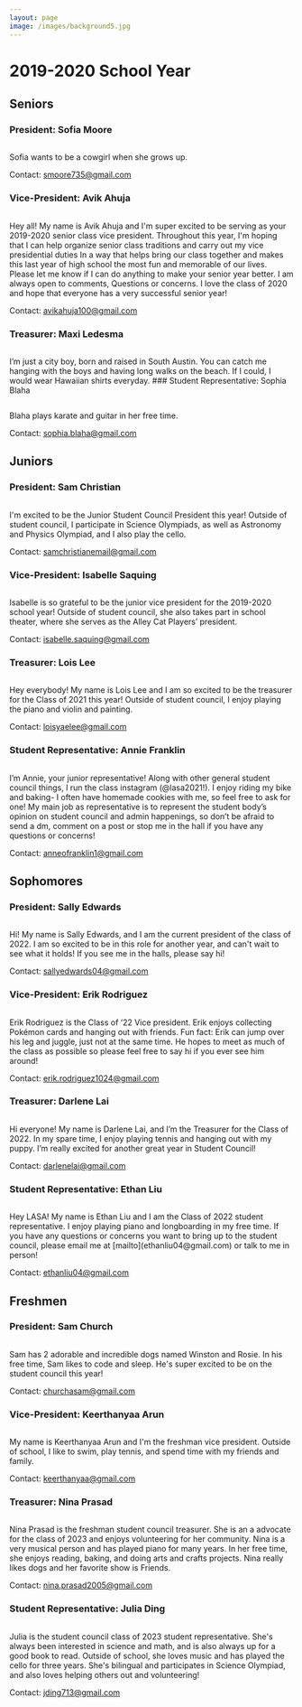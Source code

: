 ```yaml
---
layout: page
image: /images/background5.jpg
---
```

# 2019-2020 School Year
## Seniors
### President: Sofia Moore
<figure style="width: 350px" class="align-center">
  <img src="{{ '/images/sofia.jpg' | absolute_url }}" alt="">
</figure>
Sofia wants to be a cowgirl when she grows up.

Contact: <smoore735@gmail.com>
### Vice-President: Avik Ahuja
<figure style="width: 350px" class="align-center">
  <img src="{{ '/images/Avik.jpg' | absolute_url }}" alt="">
</figure>
Hey all! My name is Avik Ahuja and I'm super excited to be serving as your 2019-2020 senior class vice president. Throughout this year, I'm hoping that I can help organize senior class traditions and carry out my vice presidential duties In a way that helps bring our class together and makes this last year of high school the most fun and memorable of our lives. Please let me know if I can do anything to make your senior year better. I am always open to comments, Questions or concerns. I love the class of 2020 and hope that everyone has a very successful senior year!

Contact: <avikahuja100@gmail.com>
### Treasurer: Maxi Ledesma
<figure style="width: 350px" class="align-center">
  <img src="{{ '/images/Maxi.jpg' | absolute_url }}" alt="">
</figure>
I’m just a city boy, born and raised in South Austin. You can catch me hanging with the boys and having long walks on the beach. If I could, I would wear Hawaiian shirts everyday.
### Student Representative: Sophia Blaha
<figure style="width: 350px" class="align-center">
  <img src="{{ '/images/sophia.jpg' | absolute_url }}" alt="">
</figure>
Blaha plays karate and guitar in her free time.

Contact: <sophia.blaha@gmail.com>
## Juniors
### President: Sam Christian
<figure style="width: 350px" class="align-center">
  <img src="{{ '/images/samChristian.jpg' | absolute_url }}" alt="">
</figure>
I'm excited to be the Junior Student Council President this year! Outside of student council, I participate in Science Olympiads, as well as Astronomy and Physics Olympiad, and I also play the cello.

Contact: <samchristianemail@gmail.com>
### Vice-President: Isabelle Saquing
<figure style="width: 350px" class="align-center">
  <img src="{{ '/images/isabelle.jpg' | absolute_url }}" alt="">
</figure>
Isabelle is so grateful to be the junior vice president for the 2019-2020 school year! Outside of student council, she also takes part in school theater, where she serves as the Alley Cat Players’ president.

Contact: <isabelle.saquing@gmail.com>
### Treasurer: Lois Lee
<figure style="width: 350px" class="align-center">
  <img src="{{ '/images/Lois.jpg' | absolute_url }}" alt="">
</figure>
Hey everybody! My name is Lois Lee and I am so excited to be the treasurer for the Class of 2021 this year! Outside of student council, I enjoy playing the piano and violin and painting.

Contact: <loisyaelee@gmail.com>
### Student Representative: Annie Franklin
<figure style="width: 350px" class="align-center">
  <img src="{{ '/images/annie.jpg' | absolute_url }}" alt="">
</figure>
I’m Annie, your junior representative! Along with other general student council things, I run the class instagram (@lasa2021!). I enjoy riding my bike and baking- I often have homemade cookies with me, so feel free to ask for one! My main job as representative is to represent the student body’s opinion on student council and admin happenings, so don’t be afraid to send a dm, comment on a post or stop me in the hall if you have any questions or concerns!

Contact: <anneofranklin1@gmail.com>
## Sophomores
### President: Sally Edwards
<figure style="width: 350px" class="align-center">
  <img src="{{ '/images/Sally.jpg' | absolute_url }}" alt="">
</figure>
Hi! My name is Sally Edwards, and I am the current president of the class of 2022. I am so excited to be in this role for another year, and can't wait to see what it holds! If you see me in the halls, please say hi!

Contact: <sallyedwards04@gmail.com>
### Vice-President: Erik Rodriguez
<figure style="width: 350px" class="align-center">
  <img src="{{ '/images/Eric.jpg' | absolute_url }}" alt="">
</figure>
Erik Rodriguez is the Class of ‘22 Vice president. Erik enjoys collecting Pokémon cards and hanging out with friends. Fun fact: Erik can jump over his leg and juggle, just not at the same time. He hopes to meet as much of the class as possible so please feel free to say hi if you ever see him around!

Contact: <erik.rodriguez1024@gmail.com>
### Treasurer: Darlene Lai
<figure style="width: 350px" class="align-center">
  <img src="{{ '/images/darlene.jpg' | absolute_url }}" alt="">
</figure>
Hi everyone! My name is Darlene Lai, and I’m the Treasurer for the Class of 2022. In my spare time, I enjoy playing tennis and hanging out with my puppy. I’m really excited for another great year in Student Council!

Contact: <darlenelai@gmail.com>
### Student Representative: Ethan Liu
<figure style="width: 350px" class="align-center">
  <img src="{{ '/images/Ethan.jpg' | absolute_url }}" alt="">
</figure>
Hey LASA! My name is Ethan Liu and I am the Class of 2022 student representative. I enjoy playing piano and longboarding in my free time. If you have any questions or concerns you want to bring up to the student council, please email me at [mailto](ethanliu04@gmail.com) or talk to me in person!

Contact: <ethanliu04@gmail.com>
## Freshmen
### President: Sam Church
<figure style="width: 350px" class="align-center">
  <img src="{{ '/images/SamChurch.png' | absolute_url }}" alt="">
</figure>
Sam has 2 adorable and incredible dogs named Winston and Rosie. In his free time, Sam likes to code and sleep. He's super excited to be on the student council this year!

Contact: <churchasam@gmail.com>
### Vice-President: Keerthanyaa Arun
<figure style="width: 350px" class="align-center">
  <img src="{{ '/images/Keerthanyaa.jpeg' | absolute_url }}" alt="">
</figure>
My name is Keerthanyaa Arun and I'm the freshman vice president. Outside of school, I like to swim, play tennis, and spend time with my friends and family.

Contact: <keerthanyaa@gmail.com>
### Treasurer: Nina Prasad
<figure style="width: 350px" class="align-center">
  <img src="{{ '/images/Nina.jpg' | absolute_url }}" alt="">
</figure>
Nina Prasad is the freshman student council treasurer. She is an a advocate for the class of 2023 and enjoys volunteering for her community. Nina is a very musical person and has played piano for many years. In her free time, she enjoys reading, baking, and doing arts and crafts projects. Nina really likes dogs and her favorite show is Friends.

Contact: <nina.prasad2005@gmail.com>
### Student Representative: Julia Ding
<figure style="width: 350px" class="align-center">
  <img src="{{ '/images/Julia.jpeg' | absolute_url }}" alt="">
</figure>
Julia is the student council class of 2023 student representative. She's always been interested in science and math, and is also always up for a good book to read. Outside of school, she loves music and has played the cello for three years. She's bilingual and participates in Science Olympiad, and also loves helping others out and volunteering!

Contact: <jding713@gmail.com>
